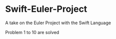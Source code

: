 Swift-Euler-Project
===================

A take on the Euler Project with the Swift Language


Problem 1 to 10 are solved
